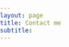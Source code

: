 ```yaml
---
layout: page
title: Contact me
subtitle:
---
```


<html lang="en">
<head>
    <meta charset="UTF-8">
    <meta name="viewport" content="width=device-width, initial-scale=1.0">
    <style>
        body, html {
            margin: 0;
            padding: 0;
            font-family: Arial, sans-serif;
            box-sizing: border-box;
        }

        .container {
            width: 100%;
            max-width: 600px;
            margin: 0 auto;
            padding: 20px;
        }

        h1 {
            text-align: center;
            color: #333;
        }

        form {
            display: flex;
            flex-direction: column;
        }

        label {
            margin-bottom: 5px;
            font-weight: bold;
            color: #333;
        }

        input, textarea, button {
            margin-bottom: 15px;
            padding: 10px;
            font-size: 16px;
            border: 1px solid #ccc;
            border-radius: 5px;
            width: 100%;
        }

        input[type="file"] {
            padding: 5px;
        }

        textarea {
            height: 150px;
            resize: vertical;
        }

        .buttons {
            display: flex;
            justify-content: space-between;
            gap: 10px; /* Add space between the buttons */
        }

        button {
            font-size: 16px;
            color: white;
            background-color: #eeeeee;
            border: none;
            border-radius: 5px;
            cursor: pointer;
            flex: 1;
        }

        button.clear {
            background-color: #404040;
        }

        button:hover {
            opacity: 0.9;
        }

        @media (max-width: 600px) {
            .container {
                padding: 10px;
            }

            button {
                width: 100%;
            }

            .buttons {
                flex-direction: column;
            }

            button + button {
                margin-top: 10px;
            }
        }
    </style>

</head>
<body>
    <div class="container">
        <form action="https://formspree.io/f/xrbzqyzl" method="POST">
            <label for="title">Title</label>
            <input type="text" id="title" name="title" required>
            <label for="message">Message</label>
            <textarea id="message" name="message" required></textarea>
            <!-- <label for="attachment">Attachment</label>
            <input type="file" id="attachment" name="attachment"> -->
            <input type="hidden" name="_replyto" value="phyuhninhtway@gmail.com">
            <input type="hidden" name="_subject" value="New Contact Form Submission">
            <div class="buttons">
                <button type="submit">Send</button>
                <button type="button" class="clear" onclick="clearForm()">Clear</button>
            </div>
        </form>
    </div>
    <script>
        function clearForm() {
            document.getElementById('contact-form').reset();
        }
    </script>
</body>
</html>
